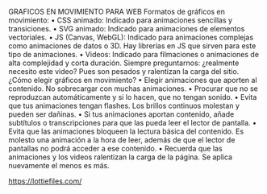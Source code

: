 GRAFICOS EN MOVIMIENTO PARA WEB
Formatos de gráficos en movimiento:
• CSS animado: Indicado para animaciones sencillas y transiciones.
• SVG animado: Indicado para animaciones de elementos vectoriales.
• JS (Canvas, WebGL): Indicado para animaciones complejas como animaciones de datos o 3D. Hay librerías en JS que sirven para este tipo de animaciones.
• Videos: Indicado para filmaciones o animaciones de alta complejidad y corta duración. Siempre preguntarnos: ¿realmente necesito este video? Pues son pesados y ralentizan la carga del sitio.
¿Cómo elegir gráficos en movimiento?
• Elegir animaciones que aporten al contenido. No sobrecargar con muchas animaciones.
• Procurar que no se reproduzcan automáticamente y si lo hacen, que no tengan sonido.
• Evita que tus animaciones tengan flashes. Los brillos continuos molestan y pueden ser dañinas.
• Si tus animaciones aportan contenido, añade subtítulos o transcripciones para que las pueda leer el lector de pantalla.
• Evita que las animaciones bloqueen la lectura básica del contenido. Es molesto una animación a la hora de leer, además de que el lector de pantallas no podrá acceder a ese contenido.
• Recuerda que las animaciones y los videos ralentizan la carga de la página. Se aplica nuevamente el menos es más.



https://lottiefiles.com/